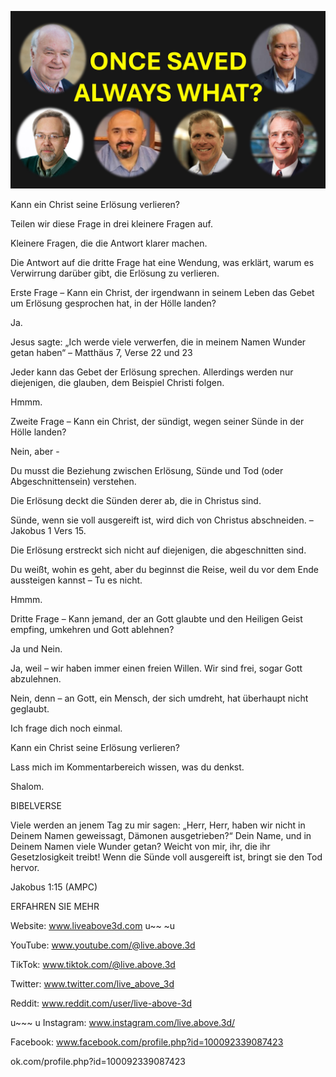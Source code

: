 ![Video cover image](../cover.jpg "cover photo")

Kann ein Christ seine Erlösung verlieren?

Teilen wir diese Frage in drei kleinere Fragen auf.

Kleinere Fragen, die die Antwort klarer machen.

Die Antwort auf die dritte Frage hat eine Wendung, was erklärt, warum es Verwirrung darüber gibt, die Erlösung zu verlieren.

Erste Frage – Kann ein Christ, der irgendwann in seinem Leben das Gebet um Erlösung gesprochen hat, in der Hölle landen?

Ja.

Jesus sagte: „Ich werde viele verwerfen, die in meinem Namen Wunder getan haben“ – Matthäus 7, Verse 22 und 23

Jeder kann das Gebet der Erlösung sprechen. Allerdings werden nur diejenigen, die glauben, dem Beispiel Christi folgen.

Hmmm.

Zweite Frage – Kann ein Christ, der sündigt, wegen seiner Sünde in der Hölle landen?

Nein, aber -

Du musst die Beziehung zwischen Erlösung, Sünde und Tod (oder Abgeschnittensein) verstehen.

Die Erlösung deckt die Sünden derer ab, die in Christus sind.

Sünde, wenn sie voll ausgereift ist, wird dich von Christus abschneiden. – Jakobus 1 Vers 15.

Die Erlösung erstreckt sich nicht auf diejenigen, die abgeschnitten sind.

Du weißt, wohin es geht, aber du beginnst die Reise, weil du vor dem Ende aussteigen kannst – Tu es nicht.

Hmmm.

Dritte Frage – Kann jemand, der an Gott glaubte und den Heiligen Geist empfing, umkehren und Gott ablehnen?

Ja und Nein.

Ja, weil – wir haben immer einen freien Willen. Wir sind frei, sogar Gott abzulehnen.

Nein, denn – an Gott, ein Mensch, der sich umdreht, hat überhaupt nicht geglaubt.

Ich frage dich noch einmal.

Kann ein Christ seine Erlösung verlieren?

Lass mich im Kommentarbereich wissen, was du denkst.

Shalom.

BIBELVERSE

Viele werden an jenem Tag zu mir sagen: „Herr, Herr, haben wir nicht in Deinem Namen geweissagt, Dämonen ausgetrieben?“ Dein Name, und in Deinem Namen viele Wunder getan? Weicht von mir, ihr, die ihr Gesetzlosigkeit treibt! Wenn die Sünde voll ausgereift ist, bringt sie den Tod hervor.

Jakobus 1:15 (AMPC)

ERFAHREN SIE MEHR

Website: www.liveabove3d.com u~~ ~u

YouTube: www.youtube.com/@live.above.3d

TikTok: www.tiktok.com/@live.above.3d

Twitter: www.twitter.com/live_above_3d

Reddit: www.reddit.com/user/live-above-3d

u~~~ u Instagram: www.instagram.com/live.above.3d/

Facebook: www.facebook.com/profile.php?id=100092339087423

ok.com/profile.php?id=100092339087423